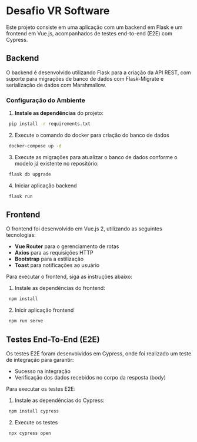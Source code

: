 # Desafio VR Software

Este projeto consiste em uma aplicação com um backend em Flask e um frontend em Vue.js, acompanhados de testes end-to-end (E2E) com Cypress. 

## Backend

O backend é desenvolvido utilizando Flask para a criação da API REST, com suporte para migrações de banco de dados com Flask-Migrate e serialização de dados com Marshmallow.

### Configuração do Ambiente

1. **Instale as dependências** do projeto:
  ```bash
   pip install -r requirements.txt
  ```

2. Execute o comando do docker para criação do banco de dados
  ```bash
   docker-compose up -d
  ```

3. Execute as migrações para atualizar o banco de dados conforme o modelo já existente no repositório:

  ```bash
   flask db upgrade
  ```

4. Iniciar aplicação backend
  ```bash
   flask run
  ```

## Frontend
O frontend foi desenvolvido em Vue.js 2, utilizando as seguintes tecnologias:

* **Vue Router** para o gerenciamento de rotas
* **Axios** para as requisições HTTP
* **Bootstrap** para a estilização
* **Toast** para notificações ao usuário

Para executar o frontend, siga as instruções abaixo:

1. Instale as dependências do frontend:
  ```bash
   npm install
  ```

2. Inicir aplicação frontend
  ```bash
   npm run serve
  ```

## Testes End-To-End (E2E)

Os testes E2E foram desenvolvidos em Cypress, onde foi realizado um teste de integração para garantir:

* Sucesso na integração
* Verificação dos dados recebidos no corpo da resposta (body)

Para executar os testes E2E:

1. Instale as dependências do Cypress:
  ```bash
   npm install cypress
  ```

2. Execute os testes
  ```bash
   npx cypress open
  ```


